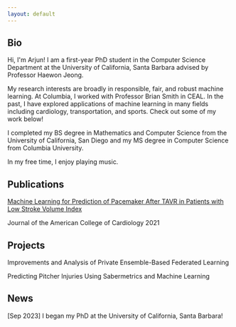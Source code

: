 ```yaml
---
layout: default
---
```


## Bio

Hi, I'm Arjun! I am a first-year PhD student in the Computer Science Department at the University of California, Santa Barbara advised by Professor Haewon Jeong.

My research interests are broadly in responsible, fair, and robust  machine learning. At Columbia, I worked with Professor Brian Smith in CEAL. In the past, I have explored applications of machine learning in many fields including cardiology, transportation, and sports. Check out some of my work below!

I completed my BS degree in Mathematics and Computer Science from the University of California, San Diego and my MS degree in Computer Science from Columbia University.

In my free time, I enjoy playing music.





## Publications


[Machine Learning for Prediction of Pacemaker After TAVR in Patients with Low Stroke Volume Index](https://www.jacc.org/doi/full/10.1016/S0735-1097%2821%2902541-9)

Journal of the American College of Cardiology 2021

## Projects

Improvements and Analysis of Private Ensemble-Based Federated Learning

Predicting Pitcher Injuries Using Sabermetrics and Machine Learning


## News

[Sep 2023] I began my PhD at the University of California, Santa Barbara!
